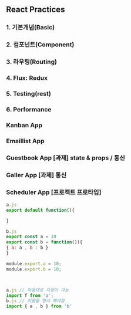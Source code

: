 ## React Practices

### 1. 기본개념(Basic)
### 2. 컴포넌트(Component)
### 3. 라우팅(Routing)
### 4. Flux: Redux
### 5. Testing(rest)
### 6. Performance

### Kanban App
### Emaillist App
### Guestbook App [과제] state & props / 통신
### Galler App [과제] 통신
### Scheduler App [프로젝트 프로타입]


```javascript
a.js
export default function(){

}

b.js 
export const a = 10
export const b = function()){
{ a: a , b : b }
}

module.export.a = 10;
module.export.b = 10;



a.js // 마음대로 지정이 가능
import f from 'a';
b.js // 이름을 명시 해야함
import { a , b } from 'b'

```
